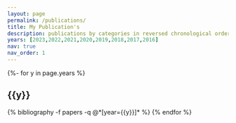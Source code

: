 ```yaml
---
layout: page
permalink: /publications/
title: My Publication's
description: publications by categories in reversed chronological order. 
years: [2023,2022,2021,2020,2019,2018,2017,2016]
nav: true
nav_order: 1
---
```

<!-- _pages/publications.md -->
<div class="publications">

{%- for y in page.years %}
  <h2 class="year">{{y}}</h2>
  {% bibliography -f papers -q @*[year={{y}}]* %}
{% endfor %}

</div>

